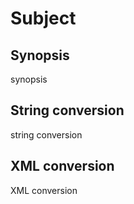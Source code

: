# Subject

## Synopsis

synopsis

## String conversion

string conversion

## XML conversion

XML conversion

